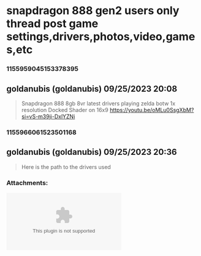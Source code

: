 # snapdragon 888 gen2 users only thread post game settings,drivers,photos,video,games,etc
### 1155959045153378395
## goldanubis (goldanubis) 09/25/2023 20:08 

> Snapdragon 888 8gb 8vr latest drivers playing zelda botw 
> 1x resolution 
> Docked 
> Shader on 
> 16x9 
> https://youtu.be/oMLu0SsgXbM?si=vS-m39ji-DxlYZNi

### 1155966061523501168
## goldanubis (goldanubis) 09/25/2023 20:36 

> Here is the path to the drivers used
### Attachments: 
![turnip-23.3.0-A7XX.adpkg_R6.zip](https://yuzudiscordbackup.s3.us-west-2.amazonaws.com/files-media/1155966061523501168_turnip-23.3.0-A7XX.adpkg_R6.zip)

